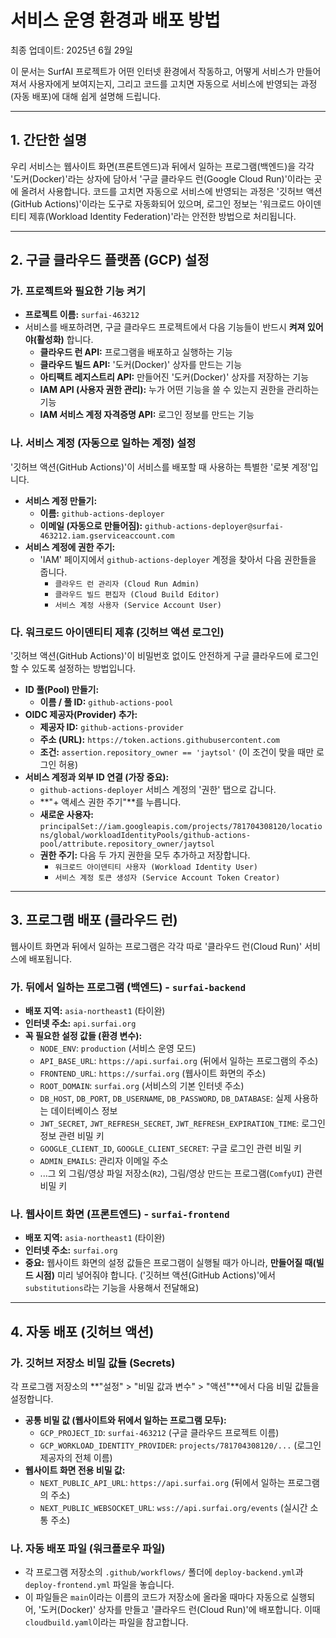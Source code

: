 # 서비스 운영 환경과 배포 방법
최종 업데이트: 2025년 6월 29일

이 문서는 SurfAI 프로젝트가 어떤 인터넷 환경에서 작동하고, 어떻게 서비스가 만들어져서 사용자에게 보여지는지, 그리고 코드를 고치면 자동으로 서비스에 반영되는 과정(자동 배포)에 대해 쉽게 설명해 드립니다.

---

## 1. 간단한 설명

우리 서비스는 웹사이트 화면(프론트엔드)과 뒤에서 일하는 프로그램(백엔드)을 각각 '도커(Docker)'라는 상자에 담아서 '구글 클라우드 런(Google Cloud Run)'이라는 곳에 올려서 사용합니다. 코드를 고치면 자동으로 서비스에 반영되는 과정은 '깃허브 액션(GitHub Actions)'이라는 도구로 자동화되어 있으며, 로그인 정보는 '워크로드 아이덴티티 제휴(Workload Identity Federation)'라는 안전한 방법으로 처리됩니다.

---

## 2. 구글 클라우드 플랫폼 (GCP) 설정

### 가. 프로젝트와 필요한 기능 켜기

-   **프로젝트 이름:** `surfai-463212`
-   서비스를 배포하려면, 구글 클라우드 프로젝트에서 다음 기능들이 반드시 **켜져 있어야(활성화)** 합니다.
    -   **클라우드 런 API:** 프로그램을 배포하고 실행하는 기능
    -   **클라우드 빌드 API:** '도커(Docker)' 상자를 만드는 기능
    -   **아티팩트 레지스트리 API:** 만들어진 '도커(Docker)' 상자를 저장하는 기능
    -   **IAM API (사용자 권한 관리):** 누가 어떤 기능을 쓸 수 있는지 권한을 관리하는 기능
    -   **IAM 서비스 계정 자격증명 API:** 로그인 정보를 만드는 기능

### 나. 서비스 계정 (자동으로 일하는 계정) 설정

'깃허브 액션(GitHub Actions)'이 서비스를 배포할 때 사용하는 특별한 '로봇 계정'입니다.

-   **서비스 계정 만들기:**
    -   **이름:** `github-actions-deployer`
    -   **이메일 (자동으로 만들어짐):** `github-actions-deployer@surfai-463212.iam.gserviceaccount.com`
-   **서비스 계정에 권한 주기:**
    -   'IAM' 페이지에서 `github-actions-deployer` 계정을 찾아서 다음 권한들을 줍니다.
        -   `클라우드 런 관리자 (Cloud Run Admin)`
        -   `클라우드 빌드 편집자 (Cloud Build Editor)`
        -   `서비스 계정 사용자 (Service Account User)`

### 다. 워크로드 아이덴티티 제휴 (깃허브 액션 로그인)

'깃허브 액션(GitHub Actions)'이 비밀번호 없이도 안전하게 구글 클라우드에 로그인할 수 있도록 설정하는 방법입니다.

-   **ID 풀(Pool) 만들기:**
    -   **이름 / 풀 ID:** `github-actions-pool`
-   **OIDC 제공자(Provider) 추가:**
    -   **제공자 ID:** `github-actions-provider`
    -   **주소 (URL):** `https://token.actions.githubusercontent.com`
    -   **조건:** `assertion.repository_owner == 'jaytsol'` (이 조건이 맞을 때만 로그인 허용)
-   **서비스 계정과 외부 ID 연결 (가장 중요):**
    -   `github-actions-deployer` 서비스 계정의 '권한' 탭으로 갑니다.
    -   **"+ 액세스 권한 주기"**를 누릅니다.
    -   **새로운 사용자:** `principalSet://iam.googleapis.com/projects/781704308120/locations/global/workloadIdentityPools/github-actions-pool/attribute.repository_owner/jaytsol`
    -   **권한 주기:** 다음 두 가지 권한을 모두 추가하고 저장합니다.
        -   `워크로드 아이덴티티 사용자 (Workload Identity User)`
        -   `서비스 계정 토큰 생성자 (Service Account Token Creator)`

---

## 3. 프로그램 배포 (클라우드 런)

웹사이트 화면과 뒤에서 일하는 프로그램은 각각 따로 '클라우드 런(Cloud Run)' 서비스에 배포됩니다.

### 가. 뒤에서 일하는 프로그램 (백엔드) - `surfai-backend`

-   **배포 지역:** `asia-northeast1` (타이완)
-   **인터넷 주소:** `api.surfai.org`
-   **꼭 필요한 설정 값들 (환경 변수):**
    -   `NODE_ENV`: `production` (서비스 운영 모드)
    -   `API_BASE_URL`: `https://api.surfai.org` (뒤에서 일하는 프로그램의 주소)
    -   `FRONTEND_URL`: `https://surfai.org` (웹사이트 화면의 주소)
    -   `ROOT_DOMAIN`: `surfai.org` (서비스의 기본 인터넷 주소)
    -   `DB_HOST`, `DB_PORT`, `DB_USERNAME`, `DB_PASSWORD`, `DB_DATABASE`: 실제 사용하는 데이터베이스 정보
    -   `JWT_SECRET`, `JWT_REFRESH_SECRET`, `JWT_REFRESH_EXPIRATION_TIME`: 로그인 정보 관련 비밀 키
    -   `GOOGLE_CLIENT_ID`, `GOOGLE_CLIENT_SECRET`: 구글 로그인 관련 비밀 키
    -   `ADMIN_EMAILS`: 관리자 이메일 주소
    -   ...그 외 그림/영상 파일 저장소(`R2`), 그림/영상 만드는 프로그램(`ComfyUI`) 관련 비밀 키

### 나. 웹사이트 화면 (프론트엔드) - `surfai-frontend`

-   **배포 지역:** `asia-northeast1` (타이완)
-   **인터넷 주소:** `surfai.org`
-   **중요:** 웹사이트 화면의 설정 값들은 프로그램이 실행될 때가 아니라, **만들어질 때(빌드 시점)** 미리 넣어줘야 합니다. ('깃허브 액션(GitHub Actions)'에서 `substitutions`라는 기능을 사용해서 전달해요)

---

## 4. 자동 배포 (깃허브 액션)

### 가. 깃허브 저장소 비밀 값들 (Secrets)

각 프로그램 저장소의 **"설정" > "비밀 값과 변수" > "액션"**에서 다음 비밀 값들을 설정합니다.

-   **공통 비밀 값 (웹사이트와 뒤에서 일하는 프로그램 모두):**
    -   `GCP_PROJECT_ID`: `surfai-463212` (구글 클라우드 프로젝트 이름)
    -   `GCP_WORKLOAD_IDENTITY_PROVIDER`: `projects/781704308120/...` (로그인 제공자의 전체 이름)
-   **웹사이트 화면 전용 비밀 값:**
    -   `NEXT_PUBLIC_API_URL`: `https://api.surfai.org` (뒤에서 일하는 프로그램의 주소)
    -   `NEXT_PUBLIC_WEBSOCKET_URL`: `wss://api.surfai.org/events` (실시간 소통 주소)

### 나. 자동 배포 파일 (워크플로우 파일)

-   각 프로그램 저장소의 `.github/workflows/` 폴더에 `deploy-backend.yml`과 `deploy-frontend.yml` 파일을 놓습니다.
-   이 파일들은 `main`이라는 이름의 코드가 저장소에 올라올 때마다 자동으로 실행되어, '도커(Docker)' 상자를 만들고 '클라우드 런(Cloud Run)'에 배포합니다. 이때 `cloudbuild.yaml`이라는 파일을 참고합니다.